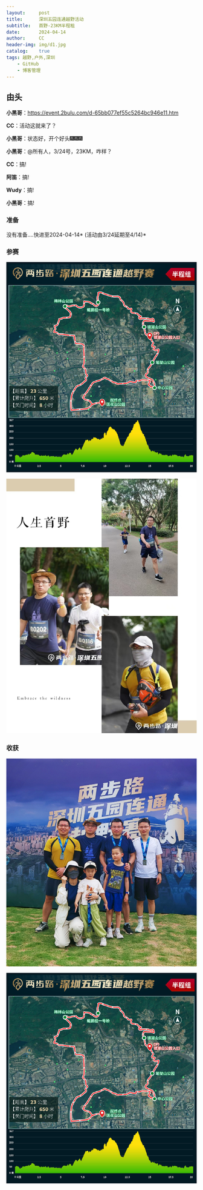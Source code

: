 ```yaml
---
layout:     post
title:      深圳五园连通越野活动
subtitle:   首野-23KM半程租
date:       2024-04-14
author:     CC
header-img: img/d1.jpg
catalog:    true
tags: 越野,户外,深圳
    - GitHub
    - 博客管理
---
```


## 由头

**小黑哥**：https://event.2bulu.com/d-65bb077ef55c5264bc946e11.htm

**CC**：活动这就来了？

**小黑哥**：状态好，开个好头🎆🎆🎆

**小黑哥**：@所有人，3/24号，23KM，咋样？

**CC**：搞!

**阿笛**：搞!

**Wudy**：搞!

**小黑哥**：搞!



### 准备

没有准备....快进至2024-04-14* (活动由3/24延期至4/14)*


### 参赛

![路线](https://github.com/SZ4G/sz4g.github.io/raw/master/img//d1.jpg)

![参赛1](https://github.com/SZ4G/sz4g.github.io/raw/master/img/1667243788.jpg)


### 收获

![合影](https://github.com/SZ4G/sz4g.github.io/raw/master/img/1619922752.jpg)

![证书](https://github.com/SZ4G/sz4g.github.io/raw/master/img/d1.jpg)


